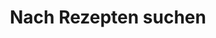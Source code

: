 ---
title: "Nach Rezepten suchen"
layout: "search" # necessary for search
# url: "/archive"
summary: "search"
placeholder: "Kürbissuppe..."
---
